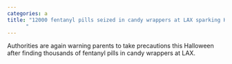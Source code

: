 ```yaml
---
categories: a
title: "12000 fentanyl pills seized in candy wrappers at LAX sparking Halloween warning to parents
      "
---
```

Authorities are again warning parents to take precautions this Halloween after finding thousands of fentanyl pills in candy wrappers at LAX.
      